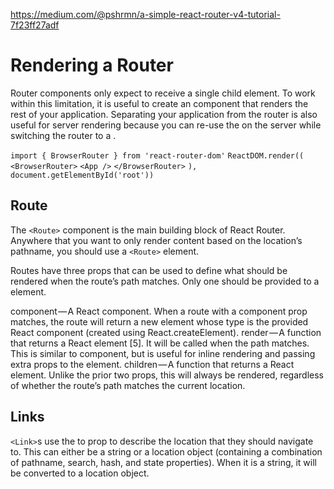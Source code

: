 https://medium.com/@pshrmn/a-simple-react-router-v4-tutorial-7f23ff27adf

# Rendering a Router

Router components only expect to receive a single child element. To work within this limitation, it is useful to create an <App> component that renders the rest of your application. Separating your application from the router is also useful for server rendering because you can re-use the <App> on the server while switching the router to a <MemoryRouter>.

`import { BrowserRouter } from 'react-router-dom'`
`ReactDOM.render((`
  `<BrowserRouter>`
    `<App />`
  `</BrowserRouter>`
`), document.getElementById('root'))`

## Route

The `<Route>` component is the main building block of React Router. Anywhere that you want to only render content based on the location’s pathname, you should use a `<Route>` element.

Routes have three props that can be used to define what should be rendered when the route’s path matches. Only one should be provided to a <Route> element.

component — A React component. When a route with a component prop matches, the route will return a new element whose type is the provided React component (created using React.createElement).
render — A function that returns a React element [5]. It will be called when the path matches. This is similar to component, but is useful for inline rendering and passing extra props to the element.
children — A function that returns a React element. Unlike the prior two props, this will always be rendered, regardless of whether the route’s path matches the current location.

## Links

`<Link>`s use the to prop to describe the location that they should navigate to. This can either be a string or a location object (containing a combination of pathname, search, hash, and state properties). When it is a string, it will be converted to a location object.
